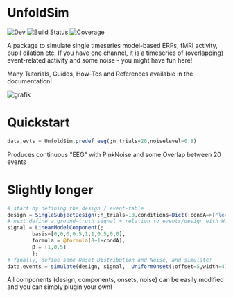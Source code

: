 # UnfoldSim

[![Dev](https://img.shields.io/badge/docs-dev-blue.svg)](https://unfoldtoolbox.github.io/UnfoldSim.jl/dev/)
[![Build Status](https://github.com/unfoldtoolbox/UnfoldSim.jl/actions/workflows/CI.yml/badge.svg?branch=main)](https://github.com/unfoldtoolbox/UnfoldSim.jl/actions/workflows/CI.yml?query=branch%3Amain)
[![Coverage](https://codecov.io/gh/v/UnfoldSim.jl/branch/main/graph/badge.svg)](https://codecov.io/gh/unfoldtoolbox/UnfoldSim.jl)


A package to simulate single timeseries model-based ERPs, fMRI activity, pupil dilation etc.
If you have one channel, it is a timeseries of (overlapping) event-related activity and some noise - you might have fun here!

Many Tutorials, Guides, How-Tos and References available in the documentation!

![grafik](https://user-images.githubusercontent.com/10183650/213565922-90feec23-3b51-4602-b50c-31561dbfc261.png)



# Quickstart
```julia
data,evts = UnfoldSim.predef_eeg(;n_trials=20,noiselevel=0.8)
```
Produces continuous "EEG" with PinkNoise and some Overlap between 20 events

# Slightly longer
```julia
# start by defining the design / event-table
design = SingleSubjectDesign(;n_trials=10,conditions=Dict(:condA=>["levelA","levelB"]));
# next define a ground-truth signal + relation to events/design with Wilkinson Formulas
signal = LinearModelComponent(;
        basis=[0,0,0,0.5,1,1,0.5,0,0],
        formula = @formula(0~1+condA),
        β = [1,0.5]
        );
# finally, define some Onset Distribution and Noise, and simulate!
data,events = simulate(design, signal,  UniformOnset(;offset=5,width=4), PinkNoise());        
```
All components (design, components, onsets, noise) can be easily modified and you can simply plugin your own!
